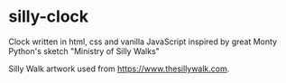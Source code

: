 # silly-clock
Clock written in html, css and vanilla JavaScript inspired by great Monty Python's sketch "Ministry of Silly Walks"

Silly Walk artwork used from https://www.thesillywalk.com.

